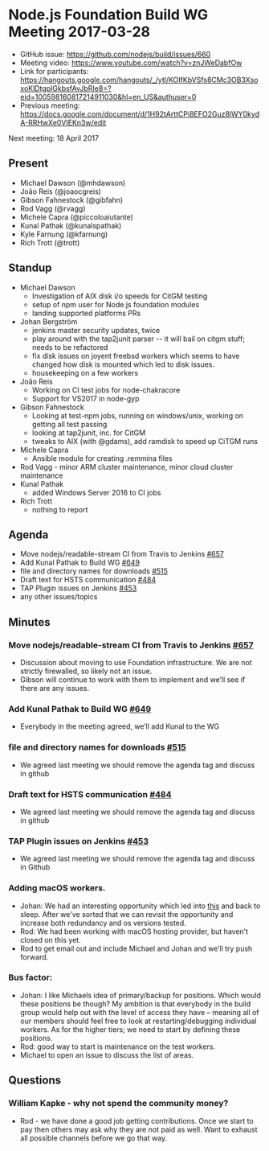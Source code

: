 # Node.js Foundation Build WG Meeting 2017-03-28

- GitHub issue: https://github.com/nodejs/build/issues/660
- Meeting video:
https://www.youtube.com/watch?v=znJWeDabfOw
- Link for participants:
https://hangouts.google.com/hangouts/_/ytl/KOIfKbVSfs8CMc3OB3XsoxoKlDtgpIGkbsfAvJbRIe8=?eid=100598160817214911030&hl=en_US&authuser=0
- Previous meeting:
https://docs.google.com/document/d/1H92tArttCPi8EFO2Guz8lWY0kydA-RRHwXe0VIEKn3w/edit

Next meeting: 18 April 2017

## Present
* Michael Dawson (@mhdawson)
* João Reis (@joaocgreis)
* Gibson Fahnestock (@gibfahn)
* Rod Vagg (@rvagg)
* Michele Capra (@piccoloaiutante)
* Kunal Pathak (@kunalspathak)
* Kyle Farnung (@kfarnung)
* Rich Trott (@trott)

## Standup
* Michael Dawson
  * Investigation of AIX disk i/o speeds for CitGM testing
  * setup of npm user for Node.js foundation modules
  * landing supported platforms PRs
* Johan Bergström
  * jenkins master security updates, twice
  * play around with the tap2junit parser -- it will bail on citgm stuff; needs
    to be refactored
  * fix disk issues on joyent freebsd workers which seems to have changed how
    disk is mounted which led to disk issues.
  * housekeeping on a few workers
* João Reis
  * Working on CI test jobs for node-chakracore
  * Support for VS2017 in node-gyp
* Gibson Fahnestock
  * Looking at test-npm jobs, running on windows/unix, working on getting all
    test passing
  * looking at tap2junit, inc. for CitGM
  * tweaks to AIX (with @gdams), add ramdisk to speed up CiTGM runs
* Michele Capra
  * Ansible module for creating .remmina files
* Rod Vagg - minor ARM cluster maintenance, minor cloud cluster maintenance
* Kunal Pathak
  * added Windows Server 2016 to CI jobs
* Rich Trott
  * nothing to report

## Agenda
* Move nodejs/readable-stream CI from Travis to Jenkins
[#657](https://github.com/nodejs/build/issues/657)
* Add Kunal Pathak to Build WG
[#649](https://github.com/nodejs/build/issues/649)
* file and directory names for downloads
[#515](https://github.com/nodejs/build/issues/515)
* Draft text for HSTS communication
[#484](https://github.com/nodejs/build/issues/484)
* TAP Plugin issues on Jenkins
[#453](https://github.com/nodejs/build/issues/453)
* any other issues/topics

## Minutes

### Move nodejs/readable-stream CI from Travis to Jenkins [#657](https://github.com/nodejs/build/issues/657)
  * Discussion about moving to use Foundation infrastructure. We are not
    strictly firewalled, so likely not an issue.
  * Gibson will continue to work with them to implement and we’ll see if there
    are any issues.
### Add Kunal Pathak to Build WG [#649](https://github.com/nodejs/build/issues/649)
  * Everybody in the meeting agreed, we’ll add Kunal to the WG
### file and directory names for downloads [#515](https://github.com/nodejs/build/issues/515)
  * We agreed last meeting we should remove the agenda tag and discuss in
    github
### Draft text for HSTS communication [#484](https://github.com/nodejs/build/issues/484)
  * We agreed last meeting we should remove the agenda tag and discuss in
    github
### TAP Plugin issues on Jenkins [#453](https://github.com/nodejs/build/issues/453)
  * We agreed last meeting we should remove the agenda tag and discuss in
    Github

### Adding macOS workers.
  * Johan: We had an interesting opportunity which led into
    [this](https://github.com/nodejs/build/issues/539) and back to sleep. After
    we've sorted that we can revisit the opportunity and increase both
    redundancy and os versions tested.
  * Rod: We had been working with macOS hosting provider, but haven’t closed on
    this yet.
  * Rod to get email out and include Michael and Johan and we’ll try push
    forward.

### Bus factor:
  * Johan: I like Michaels idea of primary/backup for positions. Which would
    these positions be though? My ambition is that everybody in the build group
    would help out with the level of access they have – meaning all of our
    members should feel free to look at restarting/debugging individual
    workers. As for the higher tiers; we need to start by defining these
    positions.
  * Rod: good way to start is maintenance on the test workers.
  * Michael to open an issue to discuss the list of areas.


## Questions

### William Kapke - why not spend the community money?
  * Rod - we have done a good job getting contributions.  Once we start to pay
    then others may ask why they are not paid as well. Want to exhaust all
    possible channels before we go that way.
